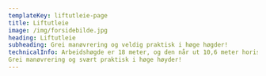 ```yaml
---
templateKey: liftutleie-page
title: Liftutleie
image: /img/forsidebilde.jpg
heading: Liftutleie
subheading: Grei manøvrering og veldig praktisk i høge høgder! 
technicalInfo: Arbeidshøgde er 18 meter, og den når ut 10,6 meter horisontalt fra sentrum.
Grei manøvrering og svært praktisk i høge høyder!
---
```

